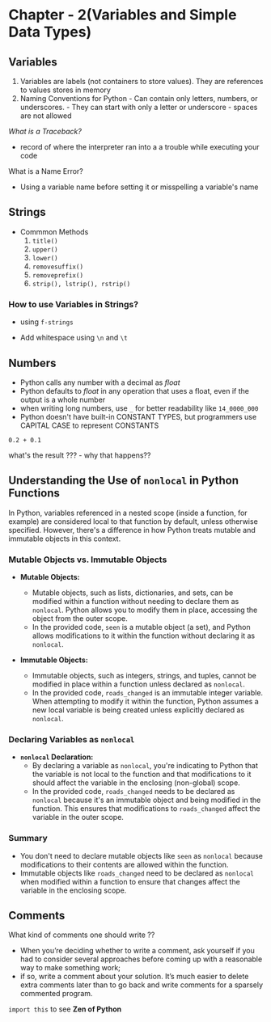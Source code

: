 # Chapter - 2(Variables and Simple Data Types)

## Variables
  1. Variables are labels (not containers to store values). They are references to values stores in memory
  2. Naming Conventions for Python
	- Can contain only letters, numbers, or underscores.
	- They can start with only a letter or underscore
	- spaces are not allowed

*What is a Traceback?*
- record of where the interpreter ran into a a trouble while executing your code

What is a Name Error?
- Using a variable name before setting it or misspelling a variable's name


## Strings
- Commmon Methods
	1. `title()`
	2. `upper()`
	3. `lower()`
	4. `removesuffix()`
	5. `removeprefix()`
	5. `strip(), lstrip(), rstrip()`

### How to use Variables in Strings?
- using `f-strings`

- Add whitespace using `\n` and `\t`

## Numbers

- Python calls any number with a decimal as *float*
- Python defaults to *float* in any operation that uses a float, even if the output is a whole number
- when writing long numbers, use `_` for better readability like `14_0000_000`
- Python doesn't have built-in CONSTANT TYPES, but programmers use CAPITAL CASE to represent CONSTANTS
```
0.2 + 0.1

```
what's the result ??? - why that happens??
## Understanding the Use of `nonlocal` in Python Functions

In Python, variables referenced in a nested scope (inside a function, for example) are considered local to that function by default, unless otherwise specified. However, there's a difference in how Python treats mutable and immutable objects in this context.

### Mutable Objects vs. Immutable Objects

- **Mutable Objects:** 
  - Mutable objects, such as lists, dictionaries, and sets, can be modified within a function without needing to declare them as `nonlocal`. Python allows you to modify them in place, accessing the object from the outer scope.
  - In the provided code, `seen` is a mutable object (a set), and Python allows modifications to it within the function without declaring it as `nonlocal`.

- **Immutable Objects:** 
  - Immutable objects, such as integers, strings, and tuples, cannot be modified in place within a function unless declared as `nonlocal`.
  - In the provided code, `roads_changed` is an immutable integer variable. When attempting to modify it within the function, Python assumes a new local variable is being created unless explicitly declared as `nonlocal`.

### Declaring Variables as `nonlocal`

- **`nonlocal` Declaration:**
  - By declaring a variable as `nonlocal`, you're indicating to Python that the variable is not local to the function and that modifications to it should affect the variable in the enclosing (non-global) scope.
  - In the provided code, `roads_changed` needs to be declared as `nonlocal` because it's an immutable object and being modified in the function. This ensures that modifications to `roads_changed` affect the variable in the outer scope.

### Summary

- You don't need to declare mutable objects like `seen` as `nonlocal` because modifications to their contents are allowed within the function.
- Immutable objects like `roads_changed` need to be declared as `nonlocal` when modified within a function to ensure that changes affect the variable in the enclosing scope.

## Comments

What kind of comments one should write ??

- When you’re deciding whether to write a comment, ask yourself if you had to consider several approaches before coming up with a reasonable way to make something work; 
- if so, write a comment about your solution. It’s much easier to delete extra comments later than to go back and write comments for a sparsely commented program.
 
`import this` to see **Zen of Python**
